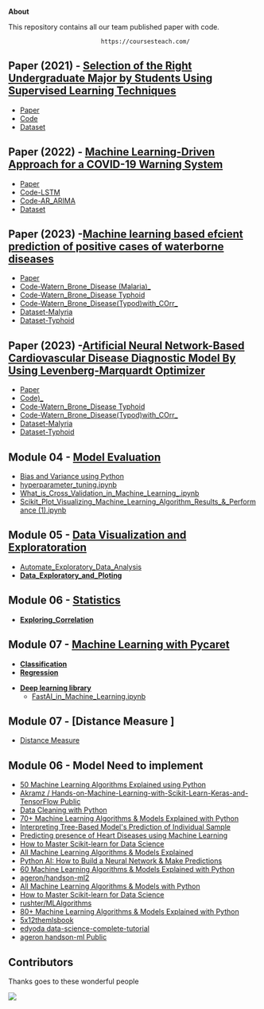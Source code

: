 **About**

This repository contains all our team published paper with code. 

                              https://coursesteach.com/

## Paper (2021)  - [Selection of the Right Undergraduate Major by Students Using Supervised Learning Techniques](https://github.com/hussain0048/Machine-Learning/tree/master/Sklearn/Unsupervised%20Learning)
   - [Paper](https://github.com/hussain0048/Research-Papers/blob/main/applsci-11-10639-v2.pdf)
   -  [Code](https://github.com/hussain0048/Research-Papers/blob/main/Selection_of_the_Right_Undergraduate_Major_.ipynb)
   -  [Dataset](https://github.com/hussain0048/Research-Papers/blob/main/Placement_Data_Full_Class.csv)
 
## Paper (2022) - [Machine Learning-Driven Approach for a COVID-19 Warning System](https://github.com/hussain0048/Research-Papers)
  - [Paper](https://github.com/hussain0048/Research-Papers/blob/main/electronics-11-03875.pdf)
  - [Code-LSTM](https://github.com/hussain0048/Research-Papers/blob/main/5_13_2020_Covid_LSTM.ipynb)
  - [Code-AR_ARIMA](https://github.com/hussain0048/Research-Papers/blob/main/AR_and_ARIMA_Models.ipynb)
  - [Dataset](https://github.com/hussain0048/Research-Papers/blob/main/data_cases1.csv)
  
## Paper (2023) -[**Machine learning based efcient prediction of positive cases of waterborne diseases**](https://github.com/hussain0048/Research-Papers)
   -  [Paper](https://github.com/hussain0048/Research-Papers/blob/main/Machine_learning_based_efficient_prediction_of_pos.pdf)
   -  [Code-Watern_Brone_Disease (Malaria)_](https://github.com/hussain0048/Research-Papers/blob/main/Watern_Brone_Disease_3_23_21_(Malaria)_.ipynb)
   -  [Code-Watern_Brone_Disease Typhoid](https://github.com/hussain0048/Research-Papers/blob/main/Watern_Brone_Disease_3_23_21_(Typhoid)_.ipynb)
   -  [Code-Watern_Brone_Disease(Typod)with_COrr_](https://github.com/hussain0048/Research-Papers/blob/main/Watern_Brone_Disease_3_23_21_(Typod)with_COrr_.ipynb)
   -  [Dataset-Malyria](https://github.com/hussain0048/Research-Papers/blob/main/Malyria_2-21-2021.csv)
   -  [Dataset-Typhoid](https://github.com/hussain0048/Research-Papers/blob/main/Typhoid_2-21-2021.csv)

## Paper (2023) -[**Artificial Neural Network-Based Cardiovascular Disease Diagnostic Model By Using Levenberg-Marquardt Optimizer**](https://github.com/hussain0048/Research-Papers)
   -  [Paper](https://github.com/hussain0048/Research-Papers/blob/main/Machine_learning_based_efficient_prediction_of_pos.pdf)
   -  [Code)_](https://github.com/hussain0048/Research-Papers/blob/main/ANN_Based_Cardiovascular_Disease_Diagnostic_Model_By_Using_LMO.ipynb)
   -  [Code-Watern_Brone_Disease Typhoid](https://github.com/hussain0048/Research-Papers/blob/main/Watern_Brone_Disease_3_23_21_(Typhoid)_.ipynb)
   -  [Code-Watern_Brone_Disease(Typod)with_COrr_](https://github.com/hussain0048/Research-Papers/blob/main/Watern_Brone_Disease_3_23_21_(Typod)with_COrr_.ipynb)
   -  [Dataset-Malyria](https://github.com/hussain0048/Research-Papers/blob/main/Malyria_2-21-2021.csv)
   -  [Dataset-Typhoid](https://github.com/hussain0048/Research-Papers/blob/main/Typhoid_2-21-2021.csv)

## Module 04 - [Model Evaluation](https://github.com/hussain0048/Machine-Learning/tree/master/Model%20Evaluation)
  - [Bias and Variance using Python](https://github.com/hussain0048/Machine-Learning/blob/master/Model%20Evaluation/Bias_and_Variance_using_Python.ipynb)
  - [hyperparameter_tuning.ipynb](https://github.com/hussain0048/Machine-Learning/blob/master/Model%20Evaluation/hyperparameter_tuning.ipynb)
  - [What_is_Cross_Validation_in_Machine_Learning_.ipynb](https://github.com/hussain0048/Machine-Learning/blob/master/Model%20Evaluation/What_is_Cross_Validation_in_Machine_Learning_.ipynb)
  - [Scikit_Plot_Visualizing_Machine_Learning_Algorithm_Results_&_Performance (1).ipynb](https://github.com/hussain0048/Machine-Learning/blob/master/Model%20Evaluation/Scikit_Plot_Visualizing_Machine_Learning_Algorithm_Results_%26_Performance%20(1).ipynb)

## Module 05 - [Data Visualization and Exploratoration](https://github.com/hussain0048/Machine-Learning/tree/master/Data%20Visualization)
  - [Automate_Exploratory_Data_Analysis](https://github.com/hussain0048/Machine-Learning/blob/master/Data%20Visualization/Automate_Exploratory_Data_Analysis.ipynb)
  - [**Data_Exploratory_and_Ploting**](https://github.com/hussain0048/Machine-Learning/blob/master/Data_Exploratory_and_Ploting.ipynb)

## Module 06 -  [Statistics](https://github.com/hussain0048/Machine-Learning/tree/master/Statistics)
  - [**Exploring_Correlation**](https://github.com/hussain0048/Machine-Learning/blob/master/Statistics/Exploring_Correlation_10_14_21.ipynb)
  
## Module 07 - [Machine Learning with Pycaret]()  
  - [**Classification**](https://github.com/hussain0048/Machine-Learning/blob/master/Auto_Model_Training_and_Evaluation_.ipynb)
  - [**Regression**](https://github.com/hussain0048/Machine-Learning/blob/master/Regression_With_Pycaret.ipynb)

 * [**Deep learning library**](https://github.com/hussain0048/Machine-Learning/tree/master/Deep%20Learning%20library)
   *   [FastAI_in_Machine_Learning.ipynb](https://github.com/hussain0048/Machine-Learning/blob/master/Deep%20Learning%20library/FastAI_in_Machine_Learning.ipynb) 

## Module 07 - [Distance Measure ]
   - [Distance Measure ](https://github.com/hussain0048/Machine-Learning/blob/master/Distance_Measure_.ipynb)
 
 
 ## Module 06 - Model Need to implement
  - [50 Machine Learning Algorithms Explained using Python](https://medium.com/coders-camp/50-machine-learning-algorithms-explained-using-python-8e79b1d89c98)
  - [Akramz
/
Hands-on-Machine-Learning-with-Scikit-Learn-Keras-and-TensorFlow
Public](https://github.com/Akramz/Hands-on-Machine-Learning-with-Scikit-Learn-Keras-and-TensorFlow)
  - [Data Cleaning with Python](https://medium.com/bitgrit-data-science-publication/data-cleaning-with-python-f6bc3da64e45)
  - [70+ Machine Learning Algorithms & Models Explained with Python](https://medium.com/coders-camp/all-machine-learning-algorithms-models-explained-adcd95d5fb3c)
  - [Interpreting Tree-Based Model's Prediction of Individual Sample](https://coderzcolumn.com/tutorials/machine-learning/treeinterpreter-interpreting-tree-based-models-prediction-of-individual-sample?fbclid=IwAR2-zcjOO-c3XfiDoG6eufSmBaFz9mnrislreMJF6NluNUAwZZWCWtM8kYI)
  - [Predicting presence of Heart Diseases using Machine Learning](https://towardsdatascience.com/predicting-presence-of-heart-diseases-using-machine-learning-36f00f3edb2c)
  - [How to Master Scikit-learn for Data Science](https://towardsdatascience.com/how-to-master-scikit-learn-for-data-science-c29214ec25b0)
  - [All Machine Learning Algorithms & Models Explained](https://medium.com/coders-camp/all-machine-learning-algorithms-models-explained-adcd95d5fb3c)
  - [Python AI: How to Build a Neural Network & Make Predictions](https://realpython.com/python-ai-neural-network/?fbclid=IwAR2AAOh0PhQU2IjIgPA__4YR_9MnR1rFBCgDVCk2A2Xxi92oDT8zn0qJJ0A)
  - [60 Machine Learning Algorithms & Models Explained with Python](https://medium.com/coders-camp/all-machine-learning-algorithms-models-explained-adcd95d5fb3c)
  - [ageron/handson-ml2](https://github.com/ageron/handson-ml2)
  - [All Machine Learning Algorithms & Models with Python](https://medium.com/coders-camp/all-machine-learning-algorithms-models-explained-adcd95d5fb3c)
  - [How to Master Scikit-learn for Data Science](https://towardsdatascience.com/how-to-master-scikit-learn-for-data-science-c29214ec25b0)
  - [rushter/MLAlgorithms](https://github.com/rushter/MLAlgorithms)
  - [80+ Machine Learning Algorithms & Models Explained with Python](https://medium.com/coders-camp/all-machine-learning-algorithms-models-explained-adcd95d5fb3c)
  - [5x12themlsbook](https://github.com/5x12/themlsbook)
  - [edyoda data-science-complete-tutorial](https://github.com/edyoda/data-science-complete-tutorial)
  - [ageron handson-ml Public](https://github.com/ageron/handson-ml)
 
   
   
## **Contributors**
Thanks goes to these wonderful people 

<a href="https://github.com/hussain0048/Machine-Learning/graphs/contributors">
  <img src="https://contrib.rocks/image?repo=hussain0048/Machine-Learning" />
</a>






